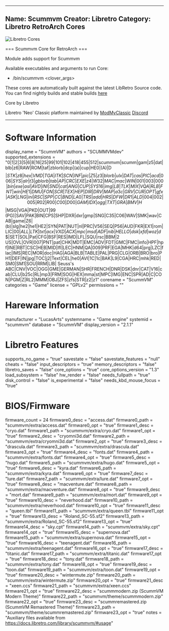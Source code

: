 -----------------------
Name: Scummvm
Creator: Libretro
Category: Libretro RetroArch Cores
-----------------------
![Libretro Cores](https://modmyclassic.com/wp-content/uploads/2020/06/LibRetroNeoCoresSmall.png)

=== Scummvm Core for RetroArch ===

Module adds support for Scummvm

Available executables and arguments to run Core:
- /bin/scummvm <rom> <clover_args>

These cores are automatically built against the latest LibRetro Source code. You can find nightly builds and stable builds [here](https://modmyclassic.com/hmodcores)

Core by Libretro

Libretro 'Neo' Classic platform maintained by [ModMyClassic](https://modmyclassic.com) [Discord](https://modmyclassic.com/discord)

-----------------------

# Software Information
display_name = "ScummVM"
authors = "SCUMMVMdev"
supported_extensions = "0|1|2|3|5|6|8|16|25|99|101|102|418|455|512|scummvm|scumm|gam|z5|dat|blb|z6|RAW|ROM|taf|zblorb|dcp|(a)|cup|HE0|(A)|D$$|STK|z8|hex|VMD|TGA|ITK|SCN|INF|pic|Z5|z3|blorb|ulx|DAT|cas|PIC|acd|006|SYS|alr|t3|gblorb|tab|AP|CRC|EXE|z4|W32|MAC|mac|WIN|001|003|000|bin|exe|asl|AVD|INI|SND|cat|ANG|CUP|SYS16|img|LB|TLK|MIX|VQA|RLB|FNT|win|HE1|DMU|FON|SCR|TEX|HEP|DIR|DRV|MAP|a3c|GRV|CUR|OPT|gfx|ASK|LNG|ini|RSC|SPP|CC|BND|LA0|TRS|add|HRS|DFW|DR1|ALD|004|002|005|R02|R00|C00|D00|GAM|IDX|ogg|TXT|GRA|BMV|H$$|MSG|VGA|PKD|OUT|99 (PG)|SAV|PAK|BIN|CPS|SHP|DXR|dxr|gmp|SNG|C35|C06|WAV|SMK|wav|CAB|game|Z6|(b)|slg|he2|he1|HE2|SYN|PAT|NUT|nl|PRC|V56|SEQ|P56|AUD|FKR|EX1|rom|LIC|$00|ALL|LTK|txt|acx|VXD|ACX|mpc|msd|ADF|nib|HELLO|dsk|xfd|woz|d$$|SET|SOL|Pat|CFG|BSF|RES|IMD|LFL|SQU|rsc|BBM|2 US|OVL|OVR|007|PNT|pat|CHK|MDT|EMC|ADV|FDT|GMC|FMC|info|HPF|hpf|INE|RBT|CSC|HEB|MID|lfl|LEC|HNM|QA|009|PRF|EGA|MHK|d64|prg|LZC|flac|IMS|REC|MOR|doc|HAG|AGA|BLB|TABLE|PAL|PRG|CLG|ORB|BRO|bro|PH1|DEF|IN|jpg|TOC|j2|Text|CEL|he0|AVI|1C|1c|BAK|L9|CGA|HRC|mhk|RED|SM0|SM1|SOU|RRM|LIB| Seuss's  ABC|CNV|VOC|OGG|GME|GERMAN|SHR|FRENCH|DNR|DSK|dnr|CAT|V16|cab|CLU|b25c|RL|mp3|FRM|SOG|HEX|mma|st|MPC|IMG|ENC|SPR|AD|C|CON|PGM|Z|RL2|MMM|OBJ|ZFS|zfs|STR|z2|z1"
corename = "ScummVM"
categories = "Game"
license = "GPLv2"
permissions = ""

# Hareware Information
manufacturer = "LucasArts"
systemname = "Game engine"
systemid = "scummvm"
database = "ScummVM"
display_version = "2.1.1"

# Libretro Features
supports_no_game = "true"
savestate = "false"
savestate_features = "null"
cheats = "false"
input_descriptors = "true"
memory_descriptors = "false"
libretro_saves = "false"
core_options = "true"
core_options_version = "1.3"
load_subsystem = "false"
hw_render = "false"
needs_fullpath = "true"
disk_control = "false"
is_experimental = "false"
needs_kbd_mouse_focus = "true"

# BIOS/Firmware
firmware_count = 24
firmware0_desc = "access.dat"
firmware0_path = "scummvm/extra/access.dat"
firmware0_opt = "true"
firmware1_desc = "cryo.dat"
firmware1_path = "scummvm/extra/cryo.dat"
firmware1_opt = "true"
firmware2_desc = "cryomni3d.dat"
firmware2_path = "scummvm/extra/cryomni3d.dat"
firmware2_opt = "true"
firmware3_desc = "drascula.dat"
firmware3_path = "scummvm/extra/drascula.dat"
firmware3_opt = "true"
firmware4_desc = "fonts.dat"
firmware4_path = "scummvm/extra/fonts.dat"
firmware4_opt = "true"
firmware5_desc = "hugo.dat"
firmware5_path = "scummvm/extra/hugo.dat"
firmware5_opt = "true"
firmware6_desc = "kyra.dat"
firmware6_path = "scummvm/extra/kyra.dat"
firmware6_opt = "true"
firmware7_desc = "lure.dat"
firmware7_path = "scummvm/extra/lure.dat"
firmware7_opt = "true"
firmware8_desc = "macventure.dat"
firmware8_path = "scummvm/extra/macventure.dat"
firmware8_opt = "true"
firmware9_desc = "mort.dat"
firmware9_path = "scummvm/extra/mort.dat"
firmware9_opt = "true"
firmware10_desc = "neverhood.dat"
firmware10_path = "scummvm/extra/neverhood.dat"
firmware10_opt = "true"
firmware11_desc = "queen.tbl"
firmware11_path = "scummvm/extra/queen.tbl"
firmware11_opt = "true"
firmware13_desc = "Roland_SC-55.sf2"
firmware13_path = "scummvm/extra/Roland_SC-55.sf2"
firmware13_opt = "true"
firmware14_desc = "sky.cpt"
firmware14_path = "scummvm/extra/sky.cpt"
firmware14_opt = "true"
firmware15_desc = "supernova.dat"
firmware15_path = "scummvm/extra/supernova.dat"
firmware15_opt = "true"
firmware16_desc = "teenagent.dat"
firmware16_path = "scummvm/extra/teenagent.dat"
firmware16_opt = "true"
firmware17_desc = "titanic.dat"
firmware17_path = "scummvm/extra/titanic.dat"
firmware17_opt = "true"
firmware18_desc = "tony.dat"
firmware18_path = "scummvm/extra/tony.dat"
firmware18_opt = "true"
firmware19_desc = "toon.dat"
firmware19_path = "scummvm/extra/toon.dat"
firmware19_opt = "true"
firmware20_desc = "wintermute.zip"
firmware20_path = "scummvm/extra/wintermute.zip"
firmware20_opt = "true"
firmware21_desc = "xeen.ccs"
firmware21_path = "scummvm/extra/xeen.ccs"
firmware21_opt = "true"
firmware22_desc = "scummmodern.zip (ScummVM Modern Theme)"
firmware22_path = "scummvm/theme/scummmodern.zip"
firmware22_opt = "true"
firmware23_desc = "scummremastered.zip (ScummVM Remastered Theme)"
firmware23_path = "scummvm/theme/scummremastered.zip"
firmware23_opt = "true"
notes = "Auxiliary files available from https://docs.libretro.com/library/scummvm/#usage"
